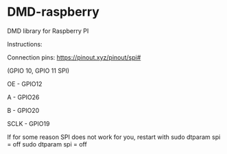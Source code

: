 # DMD-raspberry
DMD library for Raspberry PI

Instructions:

Connection pins: https://pinout.xyz/pinout/spi#

(GPIO 10, GPIO 11 SPI)

OE - GPIO12

A - GPIO26

B - GPIO20

SCLK - GPIO19

If for some reason SPI does not work for you, restart with 
sudo dtparam spi = off
sudo dtparam spi = off
